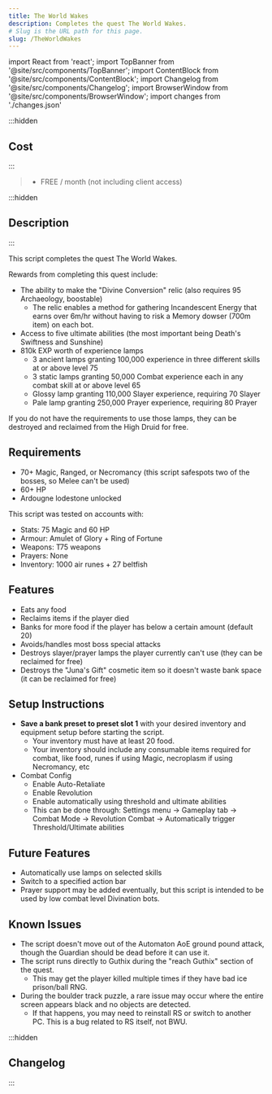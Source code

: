 ```yaml
---
title: The World Wakes
description: Completes the quest The World Wakes.
# Slug is the URL path for this page.
slug: /TheWorldWakes
---
```


import React from 'react';
import TopBanner from '@site/src/components/TopBanner';
import ContentBlock from '@site/src/components/ContentBlock';
import Changelog from '@site/src/components/Changelog';
import BrowserWindow from '@site/src/components/BrowserWindow';
import changes from './changes.json'

<TopBanner title="The World Wakes" version="v1.0.0" author="Aria" skill="Necromancy">
</TopBanner>

:::hidden

## Cost

:::

<ContentBlock title="Cost">

> - FREE / month (not including client access)

</ContentBlock>

:::hidden

## Description

:::

This script completes the quest The World Wakes.

Rewards from completing this quest include:

* The ability to make the "Divine Conversion" relic (also requires 95 Archaeology, boostable)
  * The relic enables a method for gathering Incandescent Energy that earns over 6m/hr without having to risk a Memory dowser (700m item) on each bot.
* Access to five ultimate abilities (the most important being Death's Swiftness and Sunshine)
* 810k EXP worth of experience lamps
  * 3 ancient lamps granting 100,000 experience in three different skills at or above level 75
  * 3 static lamps granting 50,000 Combat experience each in any combat skill at or above level 65
  * Glossy lamp granting 110,000 Slayer experience, requiring 70 Slayer
  * Pale lamp granting 250,000 Prayer experience, requiring 80 Prayer

If you do not have the requirements to use those lamps, they can be destroyed and reclaimed from the High Druid for free.

## Requirements

* 70+ Magic, Ranged, or Necromancy (this script safespots two of the bosses, so Melee can't be used)
* 60+ HP
* Ardougne lodestone unlocked

This script was tested on accounts with: 
* Stats: 75 Magic and 60 HP
* Armour: Amulet of Glory + Ring of Fortune
* Weapons: T75 weapons
* Prayers: None
* Inventory: 1000 air runes + 27 beltfish

## Features

* Eats any food
* Reclaims items if the player died
* Banks for more food if the player has below a certain amount (default 20)
* Avoids/handles most boss special attacks
* Destroys slayer/prayer lamps the player currently can't use (they can be reclaimed for free)
* Destroys the "Juna's Gift" cosmetic item so it doesn't waste bank space (it can be reclaimed for free)

## Setup Instructions

* **Save a bank preset to preset slot 1** with your desired inventory and equipment setup before starting the script.
  * Your inventory must have at least 20 food.
  * Your inventory should include any consumable items required for combat, like food, runes if using Magic, necroplasm if using Necromancy, etc
* Combat Config
  * Enable Auto-Retaliate
  * Enable Revolution
  * Enable automatically using threshold and ultimate abilities
  * This can be done through: Settings menu -> Gameplay tab -> Combat Mode -> Revolution Combat -> Automatically trigger Threshold/Ultimate abilities

## Future Features

* Automatically use lamps on selected skills
* Switch to a specified action bar
* Prayer support may be added eventually, but this script is intended to be used by low combat level Divination bots.

## Known Issues

* The script doesn't move out of the Automaton AoE ground pound attack, though the Guardian should be dead before it can use it.
* The script runs directly to Guthix during the "reach Guthix" section of the quest.
  * This may get the player killed multiple times if they have bad ice prison/ball RNG.
* During the boulder track puzzle, a rare issue may occur where the entire screen appears black and no objects are detected.
  * If that happens, you may need to reinstall RS or switch to another PC. This is a bug related to RS itself, not BWU.


:::hidden

## Changelog

:::

<Changelog changes={changes}>

</Changelog>